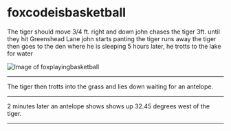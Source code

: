 # foxcodeisbasketball
The tiger should move 3/4 ft. right and down 
john chases the tiger 3ft. until they hit Greenshead Lane
john starts panting
the tiger runs away
the tiger then goes to the den where he is sleeping
5 hours later, he trotts to the lake for water

![Image of foxplayingbasketball](https://hussazuh000.github.io/foxcodeisbasketball/foxbasketball.jpg)
***
The tiger then trotts into the grass and lies down waiting for an antelope.
***
2 minutes later an antelope shows shows up 32.45 degrees west of the tiger.
***
